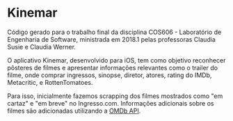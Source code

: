 # Kinemar 

Código gerado para o trabalho final da disciplina COS606 - Laboratório de Engenharia de Software, ministrada em 2018.1 pelas professoras Claudia Susie e Claudia Werner. 

O aplicativo Kinemar, desenvolvido para iOS, tem como objetivo reconhecer pôsteres de filmes e apresentar informações relevantes como o trailer do filme, onde comprar ingressos, sinopse, diretor, atores, rating do IMDb, Metacritic, e RottenTomatoes.

Para isso, inicialmente fazemos scrapping dos filmes mostrados como "em cartaz" e "em breve" no Ingresso.com. Informações adicionais sobre os filmes são adicionadas utilizando a [OMDb API](http://www.omdbapi.com).
